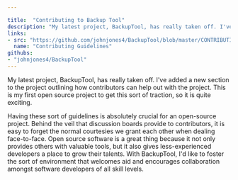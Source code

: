 ```yaml
---

title:  "Contributing to Backup Tool"
description: "My latest project, BackupTool, has really taken off. I've added a new section to the project outlining how contributors can help out with the project. This is my first open source project to get this sort of traction, so it is quite exciting."
links:
- src: "https://github.com/johnjones4/BackupTool/blob/master/CONTRIBUTING.md"
  name: "Contributing Guidelines"
githubs:
- "johnjones4/BackupTool"
---
```


My latest project, BackupTool, has really taken off. I've added a new section to the project outlining how contributors can help out with the project. This is my first open source project to get this sort of traction, so it is quite exciting.

Having these sort of guidelines is absolutely crucial for an open-source project. Behind the veil that discussion boards provide to contributors, it is easy to forget the normal courtesies we grant each other when dealing face-to-face. Open source software is a great thing because it not only provides others with valuable tools, but it also gives less-experienced developers a place to grow their talents. With BackupTool, I'd like to foster the sort of environment that welcomes aid and encourages collaboration amongst software developers of all skill levels.
